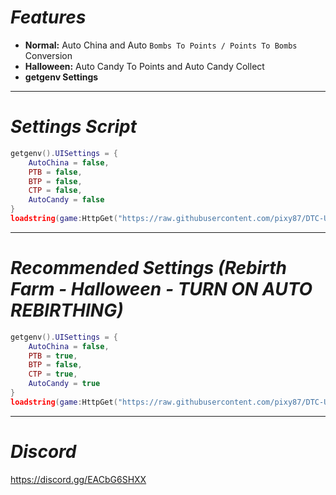 # *Features*
- **Normal:** Auto China and Auto `Bombs To Points / Points To Bombs` Conversion  
- **Halloween:** Auto Candy To Points and Auto Candy Collect  
- **getgenv Settings**

---

# *Settings Script*
```lua
getgenv().UISettings = {
    AutoChina = false,
    PTB = false,
    BTP = false,
    CTP = false,
    AutoCandy = false
}
loadstring(game:HttpGet("https://raw.githubusercontent.com/pixy87/DTC-UI-V2/refs/heads/main/main.lua"))()
```

---

# *Recommended Settings (Rebirth Farm - Halloween - TURN ON AUTO REBIRTHING)*
```lua
getgenv().UISettings = {
    AutoChina = false,
    PTB = true,
    BTP = false,
    CTP = true,
    AutoCandy = true
}
loadstring(game:HttpGet("https://raw.githubusercontent.com/pixy87/DTC-UI-V2/refs/heads/main/main.lua"))()
```

---

# *Discord*
https://discord.gg/EACbG6SHXX
